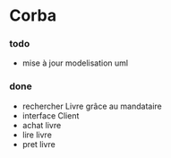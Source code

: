 Corba
=====

### todo

* mise à jour modelisation uml

### done

* rechercher Livre grâce au mandataire
* interface Client
* achat livre
* lire livre
* pret livre
